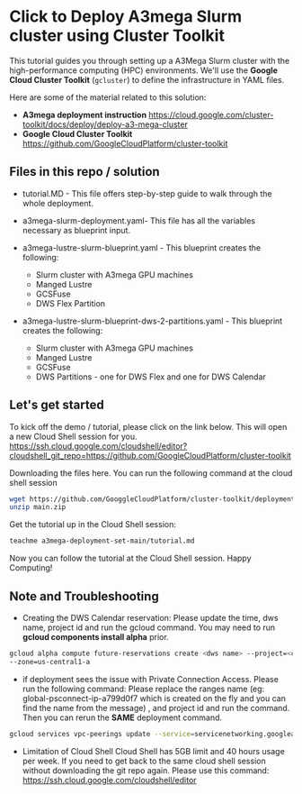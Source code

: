 # Click to Deploy A3mega Slurm cluster using Cluster Toolkit

This tutorial guides you through setting up a A3Mega Slurm cluster with the high-performance computing (HPC) environments. We'll use the **Google Cloud Cluster Toolkit** (`gcluster`) to define the infrastructure in YAML files.

Here are some of the material related to this solution:
* **A3mega deployment instruction**
  https://cloud.google.com/cluster-toolkit/docs/deploy/deploy-a3-mega-cluster
* **Google Cloud Cluster Toolkit**
  https://github.com/GoogleCloudPlatform/cluster-toolkit


## Files in this repo / solution

- tutorial.MD - This file offers step-by-step guide to walk through the whole deployment. 

- a3mega-slurm-deployment.yaml- This file has all the variables necessary as blueprint input.

- a3mega-lustre-slurm-blueprint.yaml - This blueprint creates the following:
  - Slurm cluster with A3mega GPU machines
  - Manged Lustre
  - GCSFuse
  - DWS Flex Partition

- a3mega-lustre-slurm-blueprint-dws-2-partitions.yaml - This blueprint creates the following:
  - Slurm cluster with A3mega GPU machines
  - Manged Lustre
  - GCSFuse
  - DWS Partitions - one for DWS Flex and one for DWS Calendar

## Let's get started  

To kick off the demo / tutorial, please click on the link below. This will open a new Cloud Shell session for you. 
https://ssh.cloud.google.com/cloudshell/editor?cloudshell_git_repo=https://github.com/GoogleCloudPlatform/cluster-toolkit

Downloading the files here. You can run the following command at the cloud shell session 
```bash
wget https://github.com/GooggleCloudPlatform/cluster-toolkit/deployment-set-a3mega/archive/refs/heads/main.zip
unzip main.zip
```

Get the tutorial up in the Cloud Shell session:
```bash
teachme a3mega-deployment-set-main/tutorial.md
```

Now you can follow the tutorial at the Cloud Shell session. Happy Computing! 



## **Note and Troubleshooting** 

* Creating the DWS Calendar reservation:
  Please update the time, dws name, project id and run the gcloud command. You may need to run **gcloud components install alpha** prior. 
```bash
gcloud alpha compute future-reservations create <dws name> --project=<customer project id>  --auto-delete-auto-created-reservations --machine-type=a3-megagpu-8g --planning-status=SUBMITTED --require-specific-reservation --start-time=2025-08-15T19:00:00Z --end-time=2025-08-16T19:00:00Z --total-count=2 
--zone=us-central1-a
```

* if deployment sees the issue with Private Connection Access. Please run the following command:
Please replace the ranges name (eg: global-psconnect-ip-a799d0f7 which is created on the fly and you can find the name from the message) , and project id and run the command. Then you can rerun the **SAME** deployment command.  
```bash
gcloud services vpc-peerings update --service=servicenetworking.googleapis.com --ranges=<PSA range name> --network=a3mega-sys-net --project=<customer project id> --force
```

* Limitation of Cloud Shell
Cloud Shell has 5GB limit and 40 hours usage per week.
If you need to get back to the same cloud shell session without downloading the git repo again. Please use this command:
https://ssh.cloud.google.com/cloudshell/editor